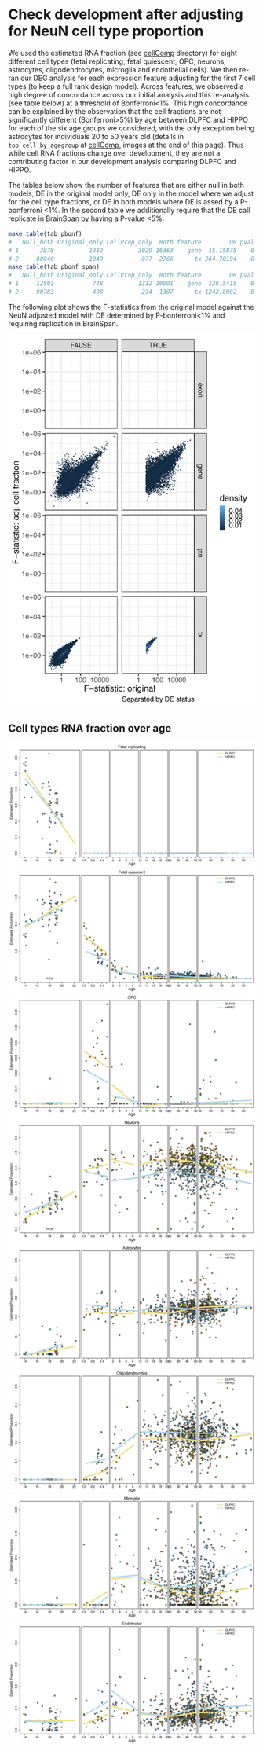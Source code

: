 Check development after adjusting for NeuN cell type proportion
===============================================================


We used the estimated RNA fraction (see [cellComp](../../cellComp) directory) for eight different cell types (fetal replicating, fetal quiescent, OPC, neurons, astrocytes, oligodendrocytes, microglia and endothelial cells). We then re-ran our DEG analysis for each expression feature adjusting for the first 7 cell types (to keep a full rank design model). Across features, we observed a high degree of concordance across our initial analysis and this re-analysis (see table below) at a threshold of Bonferroni<1%. This high concordance can be explained by the observation that the cell fractions are not significantly different (Bonferroni>5%) by age between DLPFC and HIPPO for each of the six age groups we considered, with the only exception being astrocytes for individuals 20 to 50 years old (details in `top_cell_by_agegroup` at [cellComp](../../cellComp), images at the end of this page). Thus while cell RNA fractions change over development, they are not a contributing factor in our development analysis comparing DLPFC and HIPPO.


The tables below show the number of features that are either null in both models, DE in the original model only, DE only in the model where we adjust for the cell type fractions, or DE in both models where DE is assed by a P-bonferroni <1%. In the second table we additionally require that the DE call replicate in BrainSpan by having a P-value <5%.

```R
make_table(tab_pbonf)
#   Null_both Original_only CellProp_only  Both feature        OR pval pval_bonf
# 1      3878          1382          3029 16363    gene  15.15875    0         0
# 2     88040          1049           877  2766      tx 264.70194    0         0
make_table(tab_pbonf_span)
#   Null_both Original_only CellProp_only  Both feature        OR pval pval_bonf
# 1     12501           748          1312 10091    gene  128.5415    0         0
# 2     90783           408           234  1307      tx 1242.8082    0         0
```


The following plot shows the F-statistics from the original model against the NeuN adjusted model with DE determined by P-bonferroni<1% and requiring replication in BrainSpan.

![F-statistics original vs CellProp-adjusted](f_original_vs_f_adjCellProp.png)


## Cell types RNA fraction over age

![Cell over age page 1](../../cellComp/proportions_over_age_by_cell_type_Page_1.png)
![Cell over age page 2](../../cellComp/proportions_over_age_by_cell_type_Page_2.png)
![Cell over age page 3](../../cellComp/proportions_over_age_by_cell_type_Page_3.png)
![Cell over age page 4](../../cellComp/proportions_over_age_by_cell_type_Page_4.png)
![Cell over age page 5](../../cellComp/proportions_over_age_by_cell_type_Page_5.png)
![Cell over age page 6](../../cellComp/proportions_over_age_by_cell_type_Page_6.png)
![Cell over age page 7](../../cellComp/proportions_over_age_by_cell_type_Page_7.png)
![Cell over age page 8](../../cellComp/proportions_over_age_by_cell_type_Page_8.png)
